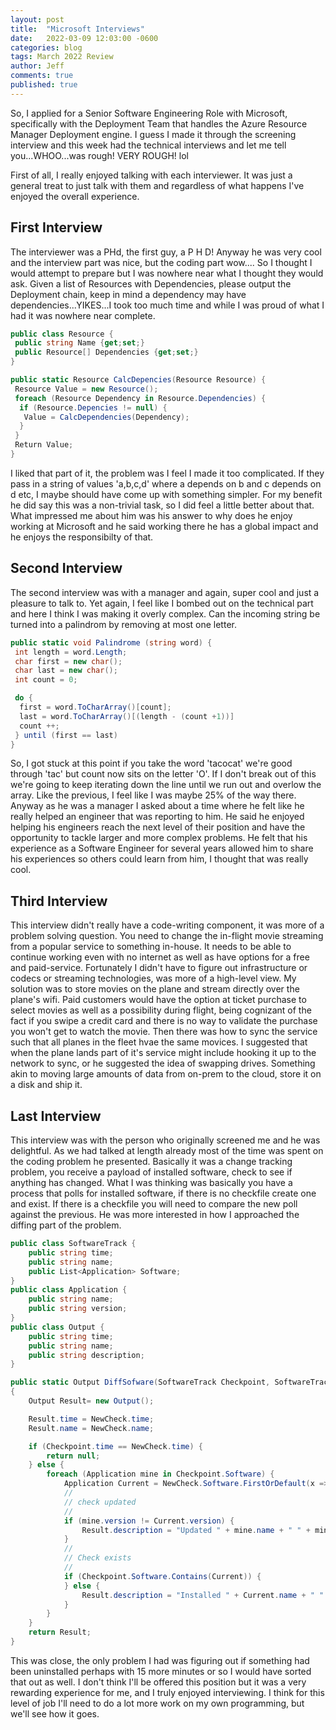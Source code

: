```yaml
---
layout: post
title:  "Microsoft Interviews"
date:   2022-03-09 12:03:00 -0600
categories: blog
tags: March 2022 Review
author: Jeff
comments: true
published: true
---
```

So, I applied for a Senior Software Engineering Role with Microsoft, specifically with the Deployment Team that handles the Azure Resource Manager Deployment engine. I guess I made it through the screening interview and this week had the technical interviews and let me tell you...WHOO...was rough! VERY ROUGH! lol

First of all, I really enjoyed talking with each interviewer. It was just a general treat to just talk with them and regardless of what happens I've enjoyed the overall experience.

## First Interview

The interviewer was a PHd, the first guy, a P H D! Anyway he was very cool and the interview part was nice, but the coding part wow.... So I thought I would attempt to prepare but I was nowhere near what I thought they would ask. Given a list of Resources with Dependencies, please output the Deployment chain, keep in mind a dependency may have dependencies...YIKES...I took too much time and while I was proud of what I had it was nowhere near complete.

``` c#
public class Resource {
 public string Name {get;set;}
 public Resource[] Dependencies {get;set;}
}

public static Resource CalcDepencies(Resource Resource) {
 Resource Value = new Resource();
 foreach (Resource Dependency in Resource.Dependencies) {
  if (Resource.Depencies != null) {
   Value = CalcDependencies(Dependency);
  }
 }
 Return Value;
}
```

I liked that part of it, the problem was I feel I made it too complicated. If they pass in a string of values 'a,b,c,d' where a depends on b and c depends on d etc, I maybe should have come up with something simpler. For my benefit he did say this was a non-trivial task, so I did feel a little better about that. What impressed me about him was his answer to why does he enjoy working at Microsoft and he said working there he has a global impact and he enjoys the responsibilty of that.

## Second Interview

The second interview was with a manager and again, super cool and just a pleasure to talk to. Yet again, I feel like I bombed out on the technical part and here I think I was making it overly complex. Can the incoming string be turned into a palindrom by removing at most one letter.

``` c#
public static void Palindrome (string word) {
 int length = word.Length;
 char first = new char();
 char last = new char();
 int count = 0;

 do {
  first = word.ToCharArray()[count];
  last = word.ToCharArray()[(length - (count +1))]
  count ++;
 } until (first == last)
}
```

So, I got stuck at this point if you take the word 'tacocat' we're good through 'tac' but count now sits on the letter 'O'. If I don't break out of this we're going to keep iterating down the line until we run out and overlow the array. Like the previous, I feel like I was maybe 25% of the way there. Anyway as he was a manager I asked about a time where he felt like he really helped an engineer that was reporting to him. He said he enjoyed helping his engineers reach the next level of their position and have the opportunity to tackle larger and more complex problems. He felt that his experience as a Software Engineer for several years allowed him to share his experiences so others could learn from him, I thought that was really cool.

## Third Interview

This interview didn't really have a code-writing component, it was more of a problem solving question. You need to change the in-flight movie streaming from a popular service to something in-house. It needs to be able to continue working even with no internet as well as have options for a free and paid-service. Fortunately I didn't have to figure out infrastructure or codecs or streaming technologies, was more of a high-level view. My solution was to store movies on the plane and stream directly over the plane's wifi. Paid customers would have the option at ticket purchase to select movies as well as a possibility during flight, being cognizant of the fact if you swipe a credit card and there is no way to validate the purchase you won't get to watch the movie. Then there was how to sync the service such that all planes in the fleet hvae the same movices. I suggested that when the plane lands part of it's service might include hooking it up to the network to sync, or he suggested the idea of swapping drives. Something akin to moving large amounts of data from on-prem to the cloud, store it on a disk and ship it.

## Last Interview

This interview was with the person who originally screened me and he was delightful. As we had talked at length already most of the time was spent on the coding problem he presented. Basically it was a change tracking problem, you receive a payload of installed software, check to see if anything has changed. What I was thinking was basically you have a process that polls for installed software, if there is no checkfile create one and exist. If there is a checkfile you will need to compare the new poll against the previous. He was more interested in how I approached the diffing part of the problem.

``` c#
public class SoftwareTrack {
    public string time;
    public string name;
    public List<Application> Software;
}
public class Application {
    public string name;
    public string version;
}
public class Output {
    public string time;
    public string name;
    public string description;
}

public static Output DiffSofware(SoftwareTrack Checkpoint, SoftwareTrack NewCheck)
{
    Output Result= new Output();

    Result.time = NewCheck.time;
    Result.name = NewCheck.name;

    if (Checkpoint.time == NewCheck.time) {
        return null;
    } else {
        foreach (Application mine in Checkpoint.Software) {
            Application Current = NewCheck.Software.FirstOrDefault(x => x.name == mine.name);
            //
            // check updated
            //
            if (mine.version != Current.version) {
                Result.description = "Updated " + mine.name + " " + mine.version + ">" + Current.version;
            }
            //
            // Check exists
            //
            if (Checkpoint.Software.Contains(Current)) {
            } else {
                Result.description = "Installed " + Current.name + " " + Current.version;
            }
        }
    }
    return Result;
}
```

This was close, the only problem I had was figuring out if something had been uninstalled perhaps with 15 more minutes or so I would have sorted that out as well. I don't think I'll be offered this position but it was a very rewarding experience for me, and I truly enjoyed interviewing. I think for this level of job I'll need to do a lot more work on my own programming, but we'll see how it goes.
